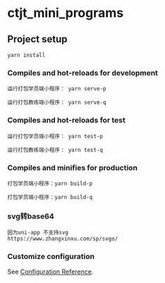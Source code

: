 # ctjt_mini_programs

## Project setup
```
yarn install
```

### Compiles and hot-reloads for development
```
运行打包学员端小程序： yarn serve-p

运行打包教练端小程序： yarn serve-q
```

### Compiles and hot-reloads for test
```
运行打包学员端小程序： yarn test-p

运行打包教练端小程序： yarn test-q
```

### Compiles and minifies for production
```
打包学员端小程序：yarn build-p

打包学员端小程序：yarn build-q
```

### svg转base64
```
因为uni-app 不支持svg
https://www.zhangxinxu.com/sp/svgo/
```

### Customize configuration
See [Configuration Reference](https://cli.vuejs.org/config/).

